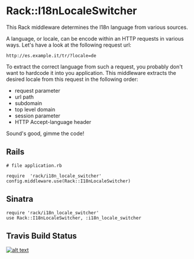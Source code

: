 # Rack::I18nLocaleSwitcher

This Rack middleware determines the I18n language from various sources.

A language, or locale, can be encode within an HTTP requests in various ways. Let's have a look at the following request url:

    http://es.example.it/tr/?locale=de

To extract the correct language from such a request, you probably don't want to hardcode it into you application. This middleware extracts the desired locale from this request in the following order:

* request parameter
* url path
* subdomain
* top level domain
* session parameter
* HTTP Accept-language header

Sound's good, gimme the code!

## Rails

    # file application.rb

    require  'rack/i18n_locale_switcher'
    config.middleware.use(Rack::I18nLocaleSwitcher)

## Sinatra

    require 'rack/i18n_locale_switcher'
    use Rack::I18nLocaleSwitcher, :i18n_locale_switcher


## Travis Build Status

[![alt text][2]][1]

  [1]: http://travis-ci.org/#!/christoph-buente/rack-i18n_locale_switcher
  [2]: https://secure.travis-ci.org/christoph-buente/rack-i18n_locale_switcher.png

